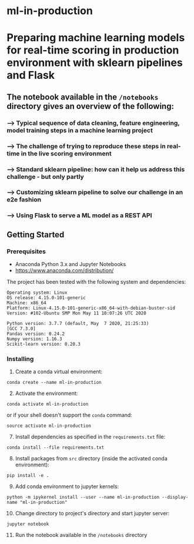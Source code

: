 # ml-in-production
# Preparing machine learning models for real-time scoring in production environment with sklearn pipelines and Flask

## The notebook available in the `/notebooks` directory gives an overview of the following:
### --> Typical sequence of data cleaning, feature engineering, model training steps in a machine learning project
### --> The challenge of trying to reproduce these steps in real-time in the live scoring environment
### --> Standard sklearn pipeline: how can it help us address this challenge - but only partly
### --> Customizing sklearn pipeline to solve our challenge in an e2e fashion
### --> Using Flask to serve a ML model as a REST API

## Getting Started

### Prerequisites

* Anaconda Python 3.x and Jupyter Notebooks
* https://www.anaconda.com/distribution/

The project has been tested with the following system and dependencies:
```
Operating system: Linux
OS release: 4.15.0-101-generic
Machine: x86_64
Platform: Linux-4.15.0-101-generic-x86_64-with-debian-buster-sid
Version: #102-Ubuntu SMP Mon May 11 10:07:26 UTC 2020

Python version: 3.7.7 (default, May  7 2020, 21:25:33) 
[GCC 7.3.0]
Pandas version: 0.24.2
Numpy version: 1.16.3
Scikit-learn version: 0.20.3
```

### Installing

1. Create a conda virtual environment:
```
conda create --name ml-in-production
```

2. Activate the environment:
```
conda activate ml-in-production
```
or if your shell doesn't support the `conda` command:
```
source activate ml-in-production
```

7. Install dependencies as specified in the `requirements.txt` file:
```
conda install --file requirements.txt
```

8. Install packages from `src` directory (inside the activated conda environment):
```
pip install -e .
```

9. Add conda environment to jupyter kernels:
```
python -m ipykernel install --user --name ml-in-production --display-name "ml-in-production"
```

10. Change directory to project's directory and start jupyter server:
```
jupyter notebook
```

11. Run the notebook available in the `/notebooks` directory
